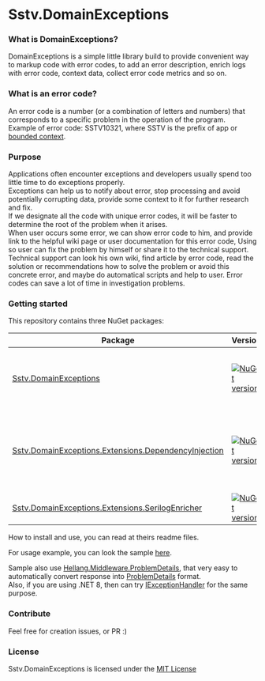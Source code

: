 Sstv.DomainExceptions
========

### What is DomainExceptions?

DomainExceptions is a simple little library build to provide convenient way to markup code with error codes,
to add an error description, enrich logs with error code, context data, collect error code metrics and so on.

### What is an error code?

An error code is a number (or a combination of letters and numbers) that corresponds to a specific problem in the
operation of the program.  
Example of error code: SSTV10321, where SSTV is the prefix of app
or [bounded context](https://martinfowler.com/bliki/BoundedContext.html).

### Purpose

Applications often encounter exceptions and developers usually spend too little time to do exceptions properly.  
Exceptions can help us to notify about error, stop processing and avoid potentially corrupting data, provide some
context to it for further research and fix.  
If we designate all the code with unique error codes, it will be faster to determine the root of the problem when it
arises.  
When user occurs some error, we can show error code to him, and provide link to the helpful wiki page or user
documentation for this error code, Using so user can fix the problem by himself or share it to the technical support.  
Technical support can look his own wiki, find article by error code, read the solution or recommendations how to solve
the problem or avoid this concrete error, and maybe do automatical scripts and help to user. Error codes can save a lot
of time in investigation problems.

### Getting started

This repository contains three NuGet packages:

| Package                                                                                                                  | Version                                                                                                                                                                                                            | Description                                                                |
|--------------------------------------------------------------------------------------------------------------------------|--------------------------------------------------------------------------------------------------------------------------------------------------------------------------------------------------------------------|----------------------------------------------------------------------------|
| [Sstv.DomainExceptions](./Sstv.DomainExceptions/README.md)                                                               | [![NuGet version](https://img.shields.io/nuget/v/Sstv.DomainExceptions.svg?style=flat-square)](https://www.nuget.org/packages/Sstv.DomainExceptions)                                                               | Core lib that meant to be referenced in your domain layer |
| [Sstv.DomainExceptions.Extensions.DependencyInjection](./Sstv.DomainExceptions.Extensions.DependencyInjection/README.md) | [![NuGet version](https://img.shields.io/nuget/v/Sstv.DomainExceptions.Extensions.DependencyInjection.svg?style=flat-square)](https://www.nuget.org/packages/Sstv.DomainExceptions.Extensions.DependencyInjection) | Dependency injection integration lib, for configuring at composition root  |
| [Sstv.DomainExceptions.Extensions.SerilogEnricher](./Sstv.DomainExceptions.Extensions.SerilogEnricher/README.md)         | [![NuGet version](https://img.shields.io/nuget/v/Sstv.DomainExceptions.Extensions.SerilogEnricher.svg?style=flat-square)](https://www.nuget.org/packages/Sstv.DomainExceptions.Extensions.SerilogEnricher)         | Serilog integration lib                                                    |

How to install and use, you can read at theirs readme files.

For usage example, you can look the sample [here](./Sstv.Host).

Sample also use [Hellang.Middleware.ProblemDetails](https://www.nuget.org/packages/Hellang.Middleware.ProblemDetails/),
that very easy to automatically convert response into [ProblemDetails](https://datatracker.ietf.org/doc/html/rfc7807)
format.  
Also, if you are using .NET 8, then can
try [IExceptionHandler](https://devblogs.microsoft.com/dotnet/asp-net-core-updates-in-dotnet-8-preview-5/#iexceptionhandler)
for the same purpose.

### Contribute

Feel free for creation issues, or PR :)

### License

Sstv.DomainExceptions is licensed under the [MIT License](./License.md) 
